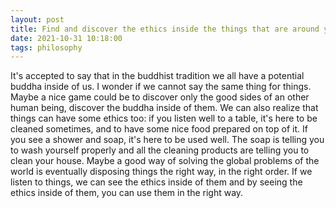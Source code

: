 ```yaml
---
layout: post
title: Find and discover the ethics inside the things that are around you
date: 2021-10-31 10:18:00
tags: philosophy
---
```


It's accepted to say that in the buddhist tradition we all have a potential buddha inside of us. I wonder if we cannot say the same thing for things. Maybe a nice game could be to discover only the good sides of an other human being, discover the buddha inside of them. We can also realize that things can have some ethics too: if you listen well to a table, it's here to be cleaned sometimes, and to have some nice food prepared on top of it. If you see a shower and soap, it's here to be used well. The soap is telling you to wash yourself properly and all the cleaning products are telling you to clean your house. 
Maybe a good way of solving the global problems of the world is eventually disposing things the right way, in the right order. If we listen to things, we can see the ethics inside of them and by seeing the ethics inside of them, you can use them in the right way.